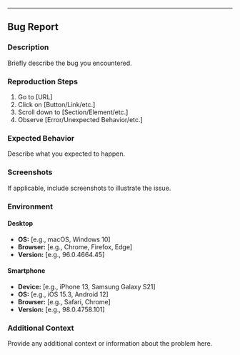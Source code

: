 ---
## Bug Report

### Description

Briefly describe the bug you encountered.

### Reproduction Steps

1. Go to [URL]
2. Click on [Button/Link/etc.]
3. Scroll down to [Section/Element/etc.]
4. Observe [Error/Unexpected Behavior/etc.]

### Expected Behavior

Describe what you expected to happen.

### Screenshots

If applicable, include screenshots to illustrate the issue.

### Environment

#### Desktop

- **OS:** [e.g., macOS, Windows 10]
- **Browser:** [e.g., Chrome, Firefox, Edge]
- **Version:** [e.g., 96.0.4664.45]

#### Smartphone

- **Device:** [e.g., iPhone 13, Samsung Galaxy S21]
- **OS:** [e.g., iOS 15.3, Android 12]
- **Browser:** [e.g., Safari, Chrome]
- **Version:** [e.g., 98.0.4758.101]

### Additional Context

Provide any additional context or information about the problem here.
